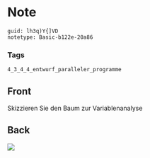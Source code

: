 # Note
```
guid: lh3q)Y{]VD
notetype: Basic-b122e-20a86
```

### Tags
```
4_3_4_4_entwurf_paralleler_programme
```

## Front
Skizzieren Sie den Baum zur Variablenanalyse

## Back
<img src="paste-103addd5f6ec1326ba9e8f26445102ffe1f28fa9.jpg">
